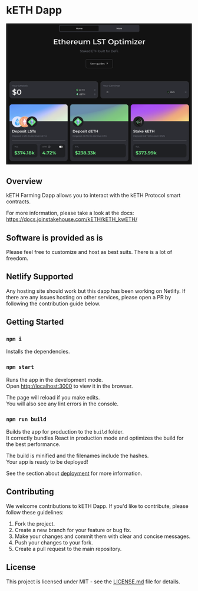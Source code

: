 # kETH Dapp

![](./dapp.png)

## Overview

kETH Farming Dapp allows you to interact with the kETH Protocol smart contracts.

For more information, please take a look at the docs: https://docs.joinstakehouse.com/kETH/kETH_kwETH/

## Software is provided as is

Please feel free to customize and host as best suits. There is a lot of freedom.

## Netlify Supported

Any hosting site should work but this dapp has been working on Netlify. If there are any issues hosting on other services, please open a PR by following the contribution guide below.

## Getting Started

### `npm i`

Installs the dependencies.

### `npm start`

Runs the app in the development mode.\
Open [http://localhost:3000](http://localhost:3000) to view it in the browser.

The page will reload if you make edits.\
You will also see any lint errors in the console.

### `npm run build`

Builds the app for production to the `build` folder.\
It correctly bundles React in production mode and optimizes the build for the best performance.

The build is minified and the filenames include the hashes.\
Your app is ready to be deployed!

See the section about [deployment](https://facebook.github.io/create-react-app/docs/deployment) for more information.

## Contributing

We welcome contributions to kETH Dapp. If you'd like to contribute, please follow these guidelines:

1. Fork the project.
2. Create a new branch for your feature or bug fix.
3. Make your changes and commit them with clear and concise messages.
4. Push your changes to your fork.
5. Create a pull request to the main repository.

## License

This project is licensed under MIT - see the [LICENSE.md](./LICENSE) file for details.

